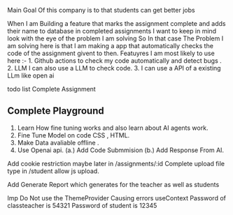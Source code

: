 Main Goal Of this company is to that students can get better jobs





When I am Building a feature that marks the assignment complete and adds their name to database in completed assignments I want to keep in mind look with the eye of the problem I am solving
So In that case The Problem I am solving here is that I am making a app that automatically checks the code of the assignment givent to then.
 Featuyres I am most likely to use here :-
     1. Github actions to check my code automatically and detect bugs .
     2. LLM I can also use a LLM to check code.
     3. I can use a API of a existing LLm like open ai 

todo list 
Complete Assignment

## Complete Playground 
1. Learn How fine tuning works and also learn about AI agents work.  
2. Fine Tune Model on code CSS , HTML.
3. Make Data avaliable offline .
4. Use Openai api.
(a.) Add Code Submmision 
(b.) Add Response From AI.

Add cookie restriction maybe later in /assignments/:id
Complete upload file type in /student allow js upload.
 
Add Generate Report which generates for the teacher as well as students


Imp Do Not use the ThemeProvider Causing errors useContext 
Password of classteacher is 54321
Password of student is 12345